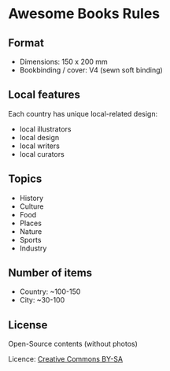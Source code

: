 # Awesome Books Rules

## Format

* Dimensions: 150 х 200 mm
* Bookbinding / cover: V4 (sewn soft binding)

## Local features

Each country has unique local-related design:

* local illustrators
* local design
* local writers
* local curators

## Topics

* History
* Culture
* Food
* Places
* Nature
* Sports
* Industry

## Number of items

* Country: ~100-150
* City: ~30-100

## License

Open-Source contents (without photos)

Licence: [Creative Commons BY-SA](https://creativecommons.org/licenses/by-sa/4.0/)




